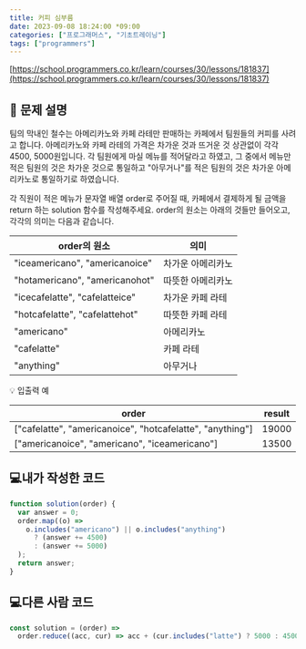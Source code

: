 ```yaml
---
title: 커피 심부름
date: 2023-09-08 18:24:00 *09:00
categories: ["프로그래머스", "기초트레이닝"]
tags: ["programmers"]
---
```


[https://school.programmers.co.kr/learn/courses/30/lessons/181837](https://school.programmers.co.kr/learn/courses/30/lessons/181837)

## 📔 문제 설명

팀의 막내인 철수는 아메리카노와 카페 라테만 판매하는 카페에서 팀원들의 커피를 사려고 합니다. 아메리카노와 카페 라테의 가격은 차가운 것과 뜨거운 것 상관없이 각각 4500, 5000원입니다. 각 팀원에게 마실 메뉴를 적어달라고 하였고, 그 중에서 메뉴만 적은 팀원의 것은 차가운 것으로 통일하고 "아무거나"를 적은 팀원의 것은 차가운 아메리카노로 통일하기로 하였습니다.

각 직원이 적은 메뉴가 문자열 배열 order로 주어질 때, 카페에서 결제하게 될 금액을 return 하는 solution 함수를 작성해주세요. order의 원소는 아래의 것들만 들어오고, 각각의 의미는 다음과 같습니다.

| order의 원소                   | 의미              |
| ------------------------------ | ----------------- |
| "iceamericano", "americanoice" | 차가운 아메리카노 |
| "hotamericano", "americanohot" | 따뜻한 아메리카노 |
| "icecafelatte", "cafelatteice" | 차가운 카페 라테  |
| "hotcafelatte", "cafelattehot" | 따뜻한 카페 라테  |
| "americano"                    | 아메리카노        |
| "cafelatte"                    | 카페 라테         |
| "anything"                     | 아무거나          |

💡 입출력 예

| order                                                     | result |
| --------------------------------------------------------- | ------ |
| ["cafelatte", "americanoice", "hotcafelatte", "anything"] | 19000  |
| ["americanoice", "americano", "iceamericano"]             | 13500  |

## 💻내가 작성한 코드

```js
function solution(order) {
  var answer = 0;
  order.map((o) =>
    o.includes("americano") || o.includes("anything")
      ? (answer += 4500)
      : (answer += 5000)
  );
  return answer;
}
```

## 💻다른 사람 코드

```js
const solution = (order) =>
  order.reduce((acc, cur) => acc + (cur.includes("latte") ? 5000 : 4500), 0);
```
